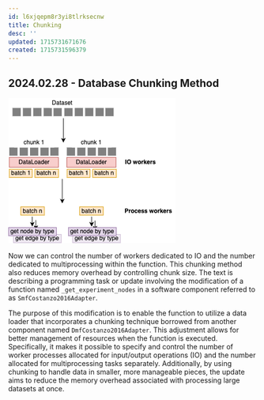 ```yaml
---
id: l6xjqepm8r3yi8tlrksecnw
title: Chunking
desc: ''
updated: 1715731671676
created: 1715731596379
---
```


## 2024.02.28 - Database Chunking Method

![](./assets/drawio/biocypher-adapter-optimization.drawio.png)

Now we can control the number of workers dedicated to IO and the number dedicated to multiprocessing within the function. This chunking method also reduces memory overhead by controlling chunk size.
The text is describing a programming task or update involving the modification of a function named `_get_experiment_nodes` in a software component referred to as `SmfCostanzo2016Adapter`.

The purpose of this modification is to enable the function to utilize a data loader that incorporates a chunking technique borrowed from another component named `DmfCostanzo2016Adapter`. This adjustment allows for better management of resources when the function is executed. Specifically, it makes it possible to specify and control the number of worker processes allocated for input/output operations (IO) and the number allocated for multiprocessing tasks separately. Additionally, by using chunking to handle data in smaller, more manageable pieces, the update aims to reduce the memory overhead associated with processing large datasets at once.